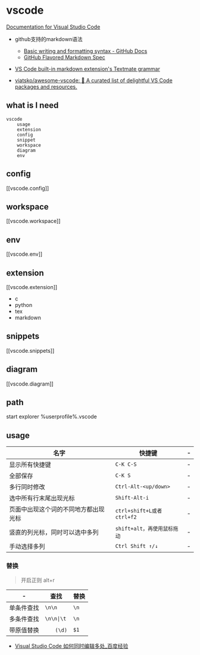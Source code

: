 # vscode

[Documentation for Visual Studio Code](https://code.visualstudio.com/docs)

- github支持的markdown语法
	- [Basic writing and formatting syntax - GitHub Docs](https://docs.github.com/en/get-started/writing-on-github/getting-started-with-writing-and-formatting-on-github/basic-writing-and-formatting-syntax)
	- [GitHub Flavored Markdown Spec](https://github.github.com/gfm/)
- [VS Code built-in markdown extension's Textmate grammar](https://github.com/microsoft/vscode-markdown-tm-grammar)

- [viatsko/awesome-vscode: 🎨 A curated list of delightful VS Code packages and resources.](https://github.com/viatsko/awesome-vscode#readme)

## what is I need

```tinymind
vscode
    usage
    extension
    config
    snippet
    workspace
    diagram
    env
```

## config

[[vscode.config]]

## workspace

[[vscode.workspace]]

## env

[[vscode.env]]

## extension

[[vscode.extension]]

- c
- python
- tex
- markdown

## snippets

[[vscode.snippets]]

## diagram

[[vscode.diagram]]

## path

start explorer %userprofile%\.vscode

## usage

| 名字 | 快捷键 | - |
|----|-----|--|
| 显示所有快捷键 | `C-K C-S` | - |
| 全部保存 | `C-K S` | - |
| 多行同时修改 | `Ctrl-Alt-<up/down>` | - |
| 选中所有行末尾出现光标 | `Shift-Alt-i` | - |
| 页面中出现这个词的不同地方都出现光标 | `ctrl+shift+L或者ctrl+f2` | - |
| 竖直的列光标，同时可以选中多列 | `shift+alt，再使用鼠标拖动` | - |
| 手动选择多列 | `Ctrl Shift ↑/↓` | - |

### 替换

> 开启正则 alt+r

| - | 查找 | 替换 |
|---|----|----|
| 单条件查找 | `\n\n` | `\n` |
| 多条件查找 | `\n\n\|\t` | `\n` |
| 带原值替换 | `　　(\d)` | `$1` |

- [Visual Studio Code 如何同时编辑多处_百度经验](https://jingyan.baidu.com/article/3052f5a1066eb597f31f86db.html)

